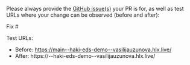 Please always provide the [GitHub issue(s)](../issues) your PR is for, as well as test URLs where your change can be observed (before and after):

Fix #<gh-issue-id>

Test URLs:
- Before: https://main--haki-eds-demo--vasilijauzunova.hlx.live/
- After: https://<branch>--haki-eds-demo--vasilijauzunova.hlx.live/

